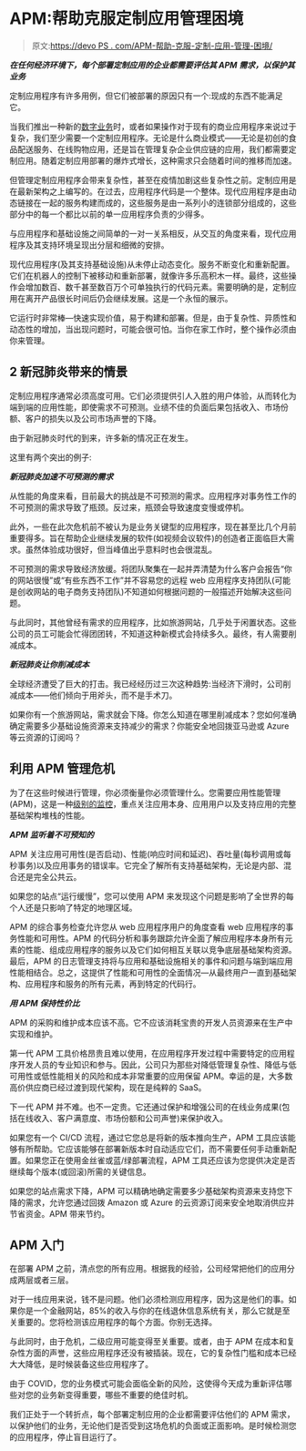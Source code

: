 # APM:帮助克服定制应用管理困境

> 原文:[https://devo PS . com/APM-帮助-克服-定制-应用-管理-困境/](https://devops.com/apm-helping-overcome-custom-app-management-woes/)

***在任何经济环境下，每个部署定制应用的企业都需要评估其 APM 需求，以保护其业务***

定制应用程序有许多用例，但它们被部署的原因只有一个:现成的东西不能满足它。

当我们推出一种新的[数字业务](https://devops.com/?s=digital%20business)时，或者如果操作对于现有的商业应用程序来说过于复杂，我们至少需要一个定制应用程序。无论是什么商业模式——无论是初创的食品配送服务、在线购物应用，还是旨在管理复杂企业供应链的应用，我们都需要定制应用。随着定制应用部署的爆炸式增长，这种需求只会随着时间的推移而加速。

但管理定制应用程序会带来复杂性，甚至在疫情加剧这些复杂性之前。定制应用是在最新架构之上编写的。在过去，应用程序代码是一个整体。现代应用程序是由动态链接在一起的服务构建而成的，这些服务是由一系列小的连锁部分组成的，这些部分中的每一个都比以前的单一应用程序负责的少得多。

与应用程序和基础设施之间简单的一对一关系相反，从交互的角度来看，现代应用程序及其支持环境呈现出分层和细微的安排。

现代应用程序(及其支持基础设施)从未停止动态变化。服务不断变化和重新配置。它们在机器人的控制下被移动和重新部署，就像许多乐高积木一样。最终，这些操作会增加数百、数千甚至数百万个可单独执行的代码元素。需要明确的是，定制应用在离开产品很长时间后仍会继续发展。这是一个永恒的展示。

它运行时非常棒—快速实现价值，易于构建和部署。但是，由于复杂性、异质性和动态性的增加，当出现问题时，可能会很可怕。当你在家工作时，整个操作必须由你来管理。

## 2 新冠肺炎带来的情景

定制应用程序通常必须高度可用。它们必须提供引人入胜的用户体验，从而转化为端到端的应用性能，即使需求不可预测。业绩不佳的负面后果包括收入、市场份额、客户的损失以及公司市场声誉的下降。

由于新冠肺炎时代的到来，许多新的情况正在发生。

这里有两个突出的例子:

***新冠肺炎加速不可预测的需求***

从性能的角度来看，目前最大的挑战是不可预测的需求。应用程序对事务性工作的不可预测的需求导致了瓶颈。反过来，瓶颈会导致速度变慢或停机。

此外，一些在此次危机前不被认为是业务关键型的应用程序，现在甚至比几个月前重要得多。旨在帮助企业继续发展的软件(如视频会议软件)的创造者正面临巨大需求。虽然体验成功很好，但当峰值出乎意料时也会很混乱。

不可预测的需求导致经济放缓。将团队聚集在一起并弄清楚为什么客户会报告“你的网站很慢”或“有些东西不工作”并不容易您的远程 web 应用程序支持团队(可能是创收网站的电子商务支持团队)不知道如何根据问题的一般描述开始解决这些问题。

与此同时，其他曾经有需求的应用程序，比如旅游网站，几乎处于闲置状态。这些公司的员工可能会忙得团团转，不知道这种新模式会持续多久。最终，有人需要削减成本。

***新冠肺炎让你削减成本***

全球经济遭受了巨大的打击。我已经经历过三次这种趋势:当经济下滑时，公司削减成本——他们倾向于用斧头，而不是手术刀。

如果你有一个旅游网站，需求就会下降。你怎么知道在哪里削减成本？您如何准确确定需要多少基础设施资源来支持减少的需求？你能安全地回拨亚马逊或 Azure 等云资源的订阅吗？

## 利用 APM 管理危机

为了在这些时候进行管理，你必须衡量你必须管理什么。您需要应用性能管理(APM)，这是一种[级别的监控](https://en.wikipedia.org/wiki/Application_performance_management)，重点关注应用本身、应用用户以及支持应用的完整基础架构堆栈的性能。

***APM 监听着不可预知的***

APM 关注应用可用性(是否启动)、性能(响应时间和延迟)、吞吐量(每秒调用或每秒事务)以及应用事务的错误率。它完全了解所有支持基础架构，无论是内部、混合还是完全公共云。

如果您的站点“运行缓慢”，您可以使用 APM 来发现这个问题是影响了全世界的每个人还是只影响了特定的地理区域。

APM 的综合事务检查允许您从 web 应用程序用户的角度查看 web 应用程序的事务性能和可用性。APM 的代码分析和事务跟踪允许全面了解应用程序本身所有元素的性能、组成应用程序的服务以及它们如何相互关联以竞争底层基础架构资源。最后，APM 的日志管理支持将与应用和基础设施相关的事件和问题与端到端应用性能相结合。总之，这提供了性能和可用性的全面情况—从最终用户一直到基础架构、应用程序和服务的所有元素，再到特定的代码行。

***用 APM 保持性价比***

APM 的采购和维护成本应该不高。它不应该消耗宝贵的开发人员资源来在生产中实现和维护。

第一代 APM 工具价格昂贵且难以使用，在应用程序开发过程中需要特定的应用程序开发人员的专业知识和参与。因此，公司只为那些对降低管理复杂性、降低与低可用性或低性能相关的风险和成本非常重要的应用保留 APM。幸运的是，大多数高价供应商已经过渡到现代架构，现在是纯粹的 SaaS。

下一代 APM 并不难。也不一定贵。它还通过保护和增强公司的在线业务成果(包括在线收入、客户满意度、市场份额和公司声誉)来保护收入。

如果您有一个 CI/CD 流程，通过它您总是将新的版本推向生产，APM 工具应该能够有所帮助。它应该能够在部署新版本时自动适应它们，而不需要任何手动重新配置。如果您正在使用金丝雀或蓝/绿部署流程，APM 工具还应该为您提供决定是否继续每个版本(或回滚)所需的关键信息。

如果您的站点需求下降，APM 可以精确地确定需要多少基础架构资源来支持您下降的需求，允许您通过回拨 Amazon 或 Azure 的云资源订阅来安全地取消供应并节省资金。APM 带来节约。

## APM 入门

在部署 APM 之前，清点您的所有应用。根据我的经验，公司经常把他们的应用分成两层或者三层。

对于一线应用来说，钱不是问题。他们必须检测应用程序，因为这是他们的事。如果你是一个金融网站，85%的收入与你的在线退休信息系统有关，那么它就是至关重要的。您将检测该应用程序的每个方面。你别无选择。

与此同时，由于危机，二级应用可能变得至关重要。或者，由于 APM 在成本和复杂性方面的声誉，这些应用程序还没有被插装。现在，它的复杂性门槛和成本已经大大降低，是时候装备这些应用程序了。

由于 COVID，您的业务模式可能会面临全新的风险，这使得今天成为重新评估哪些对您的业务新变得重要，哪些不重要的绝佳时机。

我们正处于一个转折点，每个部署定制应用的企业都需要评估他们的 APM 需求，以保护他们的业务，无论他们是否受到这场危机的负面或正面影响。是时候检测您的应用程序，停止盲目运行了。